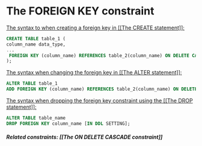 # The FOREIGN KEY constraint
<u>The syntax to when creating a foreign key in [[The CREATE statement]]:</u>

```sql
CREATE TABLE table_1 (
column_name data_type,
...
 FOREIGN KEY (column_name) REFERENCES table_2(column_name) ON DELETE CASCADE
);
```

<u>The syntax when changing the foreign key in [[The ALTER statement]]:</u>

```sql
ALTER TABLE table_1 
ADD FOREIGN KEY (column_name) REFERENCES table_2(column_name) ON DELETE CASCADE;
```

<u>The syntax when dropping the foreign key constraint using the [[The DROP statement]]:</u>

```sql
ALTER TABLE table_name
DROP FOREIGN KEY column_name [IN DDL SETTING];
```

##### Related constraints: [[The ON DELETE CASCADE constraint]]

